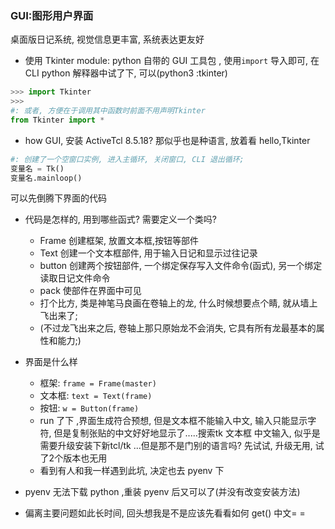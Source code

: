 ### GUI:图形用户界面  
桌面版日记系统, 视觉信息更丰富, 系统表达更友好

- 使用 Tkinter module: python 自带的 GUI 工具包 , 使用`import` 导入即可, 在 CLI python 解释器中试了下, 可以(python3 :tkinter)

```python
>>> import Tkinter
>>>           
#: 或者, 方便在于调用其中函数时前面不用声明Tkinter
from Tkinter import *   
```  
- how GUI, 安装 ActiveTcl 8.5.18? 那似乎也是种语言, 放着看 hello,Tkinter
  
```python
#: 创建了一个空窗口实例, 进入主循环, 关闭窗口, CLI 退出循环; 
变量名 = Tk()
变量名.mainloop()
```  
可以先倒腾下界面的代码  

- 代码是怎样的, 用到哪些函式? 需要定义一个类吗?  
  + Frame 创建框架, 放置文本框,按钮等部件 
  + Text 创建一个文本框部件, 用于输入日记和显示过往记录
  + button 创建两个按钮部件, 一个绑定保存写入文件命令(函式), 另一个绑定读取日记文件命令
  + pack 使部件在界面中可见
  + 打个比方, 类是神笔马良画在卷轴上的龙, 什么时候想要点个睛, 就从墙上飞出来了;
  + (不过龙飞出来之后, 卷轴上那只原始龙不会消失, 它具有所有龙最基本的属性和能力;)

- 界面是什么样  
  + 框架: `frame = Frame(master)`
  + 文本框: `text = Text(frame)`
  + 按钮: `w = Button(frame)`
  + run 了下 ,界面生成符合预想, 但是文本框不能输入中文, 输入只能显示字符, 但是复制张贴的中文好好地显示了.....搜索tk 文本框 中文输入, 似乎是需要升级安装下新tcl/tk ...但是那不是门别的语言吗? 先试试, 升级无用, 试了2个版本也无用
  + 看到有人和我一样遇到此坑, 决定也去 pyenv 下
- pyenv 无法下载 python ,重装 pyenv 后又可以了(并没有改变安装方法)
- 偏离主要问题如此长时间, 回头想我是不是应该先看看如何 get() 中文= =
  
